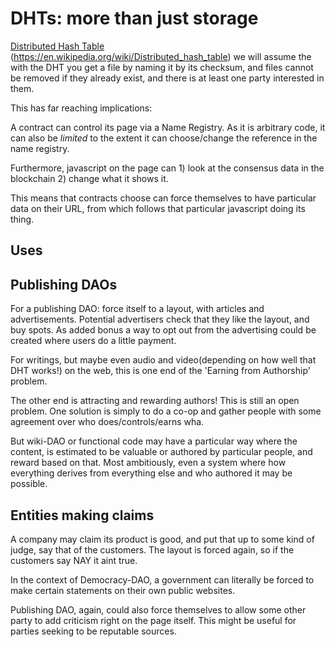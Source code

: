 # DHTs: more than just storage

<a href="https://en.wikipedia.org/wiki/Distributed_hash_table">Distributed Hash Table</a>
(https://en.wikipedia.org/wiki/Distributed_hash_table)
we will assume the with the DHT you get a file by naming it by its checksum,
and files cannot be removed if they already exist, and there is at least one
party interested in them.

This has far reaching implications: 

A contract can control its page via a Name Registry. As it is arbitrary code,
it can also be <i>limited</i> to the extent it can choose/change the reference
in the name registry.

Furthermore, javascript on the page can 1) look at the consensus data in
the blockchain 2) change what it shows it.

This means that contracts choose can force themselves to have particular data on
their URL, from which follows that particular javascript doing its thing.

## Uses

## Publishing DAOs

For a publishing DAO: force itself to a layout, with articles and
advertisements. Potential advertisers check that they like the layout,
and buy spots. As added bonus a way to opt out from the advertising could
be created where users do a little payment.

For writings, but maybe even audio and video(depending on how well that DHT
works!) on the web, this is one end of the 'Earning from Authorship' problem.

The other end is attracting and rewarding authors! This is still an open
problem. One solution is simply to do a co-op and gather people with some 
agreement over who does/controls/earns wha.

But wiki-DAO or functional code may have a particular way where the content,
is estimated to be valuable or authored by particular people, and reward
based on that. Most ambitiously, even a system where how everything derives
from everything else and who authored it may be possible.

## Entities making claims

A company may claim its product is good, and put that up to some kind of judge,
say that of the customers. The layout is forced again, so if the customers
say NAY it aint true.

In the context of Democracy-DAO, a government can literally be forced to make
certain statements on their own public websites.

Publishing DAO, again, could also force themselves to allow some other party
to add criticism right on the page itself. This might be useful for parties
seeking to be reputable sources.
